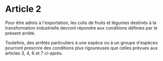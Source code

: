 # Article 2

Pour être admis à l'exportation, les colis de fruits et légumes destinés à la transformation industrielle devront répondre aux conditions définies par le présent arrêté.

Toutefois, des arrêtés particuliers à une espèce ou à un groupe d'espèces pourront prescrire des conditions plus rigoureuses que celles prévues aux articles 3, 4, 6 et 7 ci-après.
